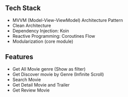 ## Tech Stack
- MVVM (Model-View-ViewModel) Architecture Pattern
- Clean Architecture
- Dependency Injection: Koin
- Reactive Programming: Coroutines Flow
- Modularization (core module)

## Features
- Get All Movie genre (Show as filter)
- Get Discover movie by Genre (Infinite Scroll)
- Search Movie
- Get Detail Movie and Trailer
- Get Review Movie